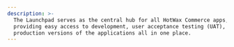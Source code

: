 ```yaml
---
description: >-
  The Launchpad serves as the central hub for all HotWax Commerce apps,
  providing easy access to development, user acceptance testing (UAT), and
  production versions of the applications all in one place.
---
```

